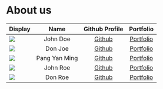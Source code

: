 # About us

Display |     Name      |              Github Profile              | Portfolio 
--------|:-------------:|:----------------------------------------:|:---------:
![](https://via.placeholder.com/100.png?text=Photo) |   John Doe    |      [Github](https://github.com/)       | [Portfolio](docs/team/johndoe.md)
![](https://via.placeholder.com/100.png?text=Photo) |    Don Joe    |      [Github](https://github.com/)       | [Portfolio](docs/team/johndoe.md)
![](https://i.kym-cdn.com/photos/images/original/002/507/103/eaf.png) | Pang Yan Ming | [Github](https://github.com/Rayleigh47/) | [Portfolio](docs/team/johndoe.md)
![](https://via.placeholder.com/100.png?text=Photo) |   John Roe    |      [Github](https://github.com/)       | [Portfolio](docs/team/johndoe.md)
![](https://via.placeholder.com/100.png?text=Photo) |    Don Roe    |      [Github](https://github.com/)       | [Portfolio](docs/team/johndoe.md)
